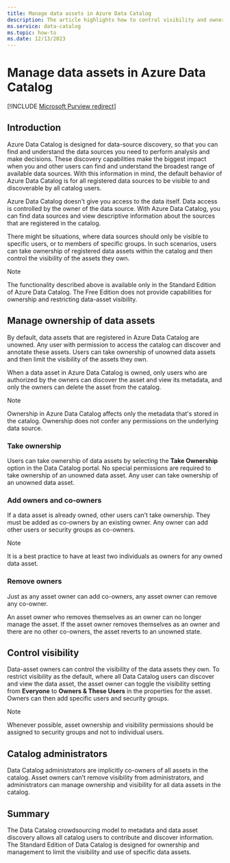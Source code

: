 ```yaml
---
title: Manage data assets in Azure Data Catalog
description: The article highlights how to control visibility and ownership of data assets registered in Azure Data Catalog.
ms.service: data-catalog
ms.topic: how-to
ms.date: 12/13/2023
---
```

# Manage data assets in Azure Data Catalog

[!INCLUDE [Microsoft Purview redirect](includes/catalog-to-purview-migration-flag.md)]

## Introduction

Azure Data Catalog is designed for data-source discovery, so that you can find and understand the data sources you need to perform analysis and make decisions. These discovery capabilities make the biggest impact when you and other users can find and understand the broadest range of available data sources. With this information in mind, the default behavior of Azure Data Catalog is for all registered data sources to be visible to and discoverable by all catalog users.

Azure Data Catalog doesn't give you access to the data itself. Data access is controlled by the owner of the data source. With Azure Data Catalog, you can find data sources and view descriptive information about the sources that are registered in the catalog.

There might be situations, where data sources should only be visible to specific users, or to members of specific groups. In such scenarios, users can take ownership of registered data assets within the catalog and then control the visibility of the assets they own.

> [!NOTE]
> The functionality described above is available only in the Standard Edition of Azure Data Catalog. The Free Edition does not provide capabilities for ownership and restricting data-asset visibility.

## Manage ownership of data assets

By default, data assets that are registered in Azure Data Catalog are unowned. Any user with permission to access the catalog can discover and annotate these assets. Users can take ownership of unowned data assets and then limit the visibility of the assets they own.

When a data asset in Azure Data Catalog is owned, only users who are authorized by the owners can discover the asset and view its metadata, and only the owners can delete the asset from the catalog.

> [!NOTE]
> Ownership in Azure Data Catalog affects only the metadata that's stored in the catalog. Ownership does not confer any permissions on the underlying data source.

### Take ownership

Users can take ownership of data assets by selecting the **Take Ownership** option in the Data Catalog portal. No special permissions are required to take ownership of an unowned data asset. Any user can take ownership of an unowned data asset.

### Add owners and co-owners

If a data asset is already owned, other users can’t take ownership. They must be added as co-owners by an existing owner. Any owner can add other users or security groups as co-owners.

> [!NOTE]
> It is a best practice to have at least two individuals as owners for any owned data asset.

### Remove owners

Just as any asset owner can add co-owners, any asset owner can remove any co-owner.

An asset owner who removes themselves as an owner can no longer manage the asset. If the asset owner removes themselves as an owner and there are no other co-owners, the asset reverts to an unowned state.

## Control visibility

Data-asset owners can control the visibility of the data assets they own. To restrict visibility as the default, where all Data Catalog users can discover and view the data asset, the asset owner can toggle the visibility setting from **Everyone** to **Owners & These Users** in the properties for the asset. Owners can then add specific users and security groups.

> [!NOTE]
> Whenever possible, asset ownership and visibility permissions should be assigned to security groups and not to individual users.

## Catalog administrators

Data Catalog administrators are implicitly co-owners of all assets in the catalog. Asset owners can’t remove visibility from administrators, and administrators can manage ownership and visibility for all data assets in the catalog.

## Summary

The Data Catalog crowdsourcing model to metadata and data asset discovery allows all catalog users to contribute and discover information. The Standard Edition of Data Catalog is designed for ownership and management to limit the visibility and use of specific data assets.
